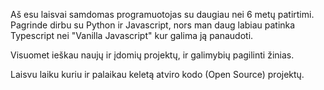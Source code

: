 Aš esu laisvai samdomas programuotojas su daugiau nei 6 metų patirtimi.
Pagrinde dirbu su Python ir Javascript, nors man daug labiau patinka Typescript nei "Vanilla Javascript" kur galima ją panaudoti.

Visuomet ieškau naujų ir įdomių projektų, ir galimybių pagilinti žinias.

Laisvu laiku kuriu ir palaikau keletą atviro kodo (Open Source) projektų.
